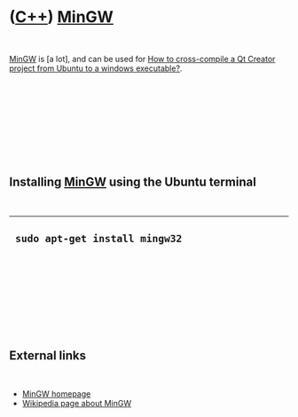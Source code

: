 
 

 

 

 

 

([C++](Cpp.md)) [MinGW](CppMinGw.md)
======================================

 

[MinGW](CppMinGw.md) is \[a lot\], and can be used for [How to
cross-compile a Qt Creator project from Ubuntu to a windows
executable?](CppQtCrosscompileToWindows.md).

 

 

 

 

 

Installing [MinGW](CppMinGw.md) using the Ubuntu terminal
----------------------------------------------------------

 

  ---------------------------------
  ` sudo apt-get install mingw32`
  ---------------------------------

 

 

 

 

 

External links
--------------

 

-   [MinGW homepage](http://www.mingw.org)
-   [Wikipedia page about MinGW](http://en.wikipedia.org/wiki/MinGW)

 

 

 

 

 

 

